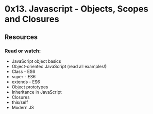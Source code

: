 # 0x13. Javascript - Objects, Scopes and Closures
## Resources
### Read or watch:
* JavaScript object basics
* Object-oriented JavaScript (read all examples!)
* Class - ES6
* super - ES6
* extends - ES6
* Object prototypes
* Inheritance in JavaScript
* Closures
* this/self
* Modern JS